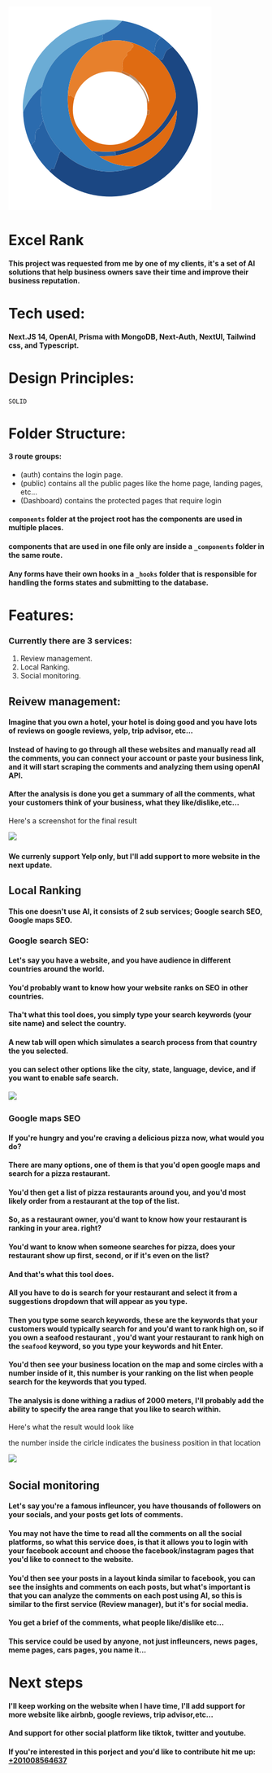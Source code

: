 ![Logo](public/logo.svg)

# Excel Rank

#### This project was requested from me by one of my clients, it's a set of AI solutions that help business owners save their time and improve their business reputation.

# Tech used:

#### Next.JS 14, OpenAI, Prisma with MongoDB, Next-Auth, NextUI, Tailwind css, and Typescript.

# Design Principles:

`SOLID`

# Folder Structure:

#### 3 route groups:

- (auth) contains the login page.
- (public) contains all the public pages like the home page, landing pages, etc...
- (Dashboard) contains the protected pages that require login

#### `components` folder at the project root has the components are used in multiple places.

#### components that are used in one file only are inside a `_components` folder in the same route.

#### Any forms have their own hooks in a `_hooks` folder that is responsible for handling the forms states and submitting to the database.

# Features:

### Currently there are 3 services:

1. Review management.
2. Local Ranking.
3. Social monitoring.

## Reivew management:

#### Imagine that you own a hotel, your hotel is doing good and you have lots of reviews on google reviews, yelp, trip advisor, etc...

#### Instead of having to go through all these websites and manually read all the comments, you can connect your account or paste your business link, and it will start scraping the comments and analyzing them using openAI API.

#### After the analysis is done you get a summary of all the comments, what your customers think of your business, what they like/dislike,etc...

Here's a screenshot for the final result

![](https://res.cloudinary.com/dqkyatgoy/image/upload/v1703792981/Frame_27_fnady7.png)

#### We currenly support Yelp only, but I'll add support to more website in the next update.

## Local Ranking

#### This one doesn't use AI, it consists of 2 sub services; Google search SEO, Google maps SEO.

### Google search SEO:

#### Let's say you have a website, and you have audience in different countries around the world.

#### You'd probably want to know how your website ranks on SEO in other countries.

#### Tha't what this tool does, you simply type your search keywords (your site name) and select the country.

#### A new tab will open which simulates a search process from that country the you selected.

#### you can select other options like the city, state, language, device, and if you want to enable safe search.

![](https://res.cloudinary.com/dqkyatgoy/image/upload/v1703791861/image_45_cabrph.png)

### Google maps SEO

#### If you're hungry and you're craving a delicious pizza now, what would you do?

#### There are many options, one of them is that you'd open google maps and search for a pizza restaurant.

#### You'd then get a list of pizza restaurants around you, and you'd most likely order from a restaurant at the top of the list.

#### So, as a restaurant owner, you'd want to know how your restaurant is ranking in your area. right?

#### You'd want to know when someone searches for pizza, does your restaurant show up first, second, or if it's even on the list?

#### And that's what this tool does.

#### All you have to do is search for your restaurant and select it from a suggestions dropdown that will appear as you type.

#### Then you type some search keywords, these are the keywords that your customers would typically search for and you'd want to rank high on, so if you own a seafood restaurant , you'd want your restaurant to rank high on the `seafood` keyword, so you type your keywords and hit Enter.

#### You'd then see your business location on the map and some circles with a number inside of it, this number is your ranking on the list when people search for the keywords that you typed.

#### The analysis is done withing a radius of 2000 meters, I'll probably add the ability to specify the area range that you like to search within.

Here's what the result would look like

the number inside the cirlcle indicates the business position in that location

![](https://res.cloudinary.com/dqkyatgoy/image/upload/v1703791864/image_46_l8babi.png)

## Social monitoring

#### Let's say you're a famous infleuncer, you have thousands of followers on your socials, and your posts get lots of comments.

#### You may not have the time to read all the comments on all the social platforms, so what this service does, is that it allows you to login with your facebook account and choose the facebook/instagram pages that you'd like to connect to the website.

#### You'd then see your posts in a layout kinda similar to facebook, you can see the insights and comments on each posts, but what's important is that you can analyze the comments on each post using AI, so this is similar to the first service (Review manager), but it's for social media.

#### You get a brief of the comments, what people like/dislike etc...

#### This service could be used by anyone, not just infleuncers, news pages, meme pages, cars pages, you name it...

# Next steps

#### I'll keep working on the website when I have time, I'll add support for more website like airbnb, google reviews, trip advisor,etc...

#### And support for other social platform like tiktok, twitter and youtube.

#### If you're interested in this porject and you'd like to contribute hit me up: [+201008564637](https://wa.me/+201008564637)

